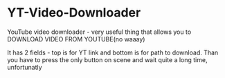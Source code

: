 # YT-Video-Downloader
YouTube video downloader - very useful thing that allows you to DOWNLOAD VIDEO FROM YOUTUBE(no waaay)

It has 2 fields - top is for YT link and bottom is for path to download. Than you have to press the only button on scene and wait quite a long time, unfortunatly
